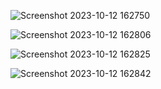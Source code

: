 ![Screenshot 2023-10-12 162750](https://github.com/DhruvChaurasia3418/Google-Cloud-Jam-2023-All-Modules-Quiz-/assets/76548079/86ac5ac2-36a3-404d-80b3-97abdfc9b147)


![Screenshot 2023-10-12 162806](https://github.com/DhruvChaurasia3418/Google-Cloud-Jam-2023-All-Modules-Quiz-/assets/76548079/5eeac742-6b6b-4dc0-a242-fbc35c3e993c)


![Screenshot 2023-10-12 162825](https://github.com/DhruvChaurasia3418/Google-Cloud-Jam-2023-All-Modules-Quiz-/assets/76548079/64c64ed6-5c32-4d9f-99d5-06c33d67e444)



![Screenshot 2023-10-12 162842](https://github.com/DhruvChaurasia3418/Google-Cloud-Jam-2023-All-Modules-Quiz-/assets/76548079/57c37ef2-70fa-4716-a108-c503606abac5)


